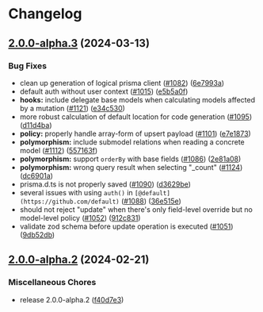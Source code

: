 # Changelog

## [2.0.0-alpha.3](https://github.com/zenstackhq/zenstack/compare/v2.0.0-alpha.2...v2.0.0-alpha.3) (2024-03-13)


### Bug Fixes

* clean up generation of logical prisma client ([#1082](https://github.com/zenstackhq/zenstack/issues/1082)) ([6e7993a](https://github.com/zenstackhq/zenstack/commit/6e7993afa8dde03ae12c44f198bcca04724dbc92))
* default auth without user context ([#1015](https://github.com/zenstackhq/zenstack/issues/1015)) ([e5b5a0f](https://github.com/zenstackhq/zenstack/commit/e5b5a0fee34e46bee5557229f6f5894629c6ad96))
* **hooks:** include delegate base models when calculating models affected by a mutation ([#1121](https://github.com/zenstackhq/zenstack/issues/1121)) ([e34c530](https://github.com/zenstackhq/zenstack/commit/e34c530a93b67a3eda9f5b53a087c7edd4a44999))
* more robust calculation of default location for code generation ([#1095](https://github.com/zenstackhq/zenstack/issues/1095)) ([d11d4ba](https://github.com/zenstackhq/zenstack/commit/d11d4bade318d5a17d1a5e3860292352e25cc813))
* **policy:** properly handle array-form of upsert payload ([#1101](https://github.com/zenstackhq/zenstack/issues/1101)) ([e7e1873](https://github.com/zenstackhq/zenstack/commit/e7e1873744ac2d48e118ae48b23e10723d16db44))
* **polymorphism:** include submodel relations when reading a concrete model ([#1112](https://github.com/zenstackhq/zenstack/issues/1112)) ([557163f](https://github.com/zenstackhq/zenstack/commit/557163f789527aa64627b16fb718da3068dd0052))
* **polymorphism:** support `orderBy` with base fields ([#1086](https://github.com/zenstackhq/zenstack/issues/1086)) ([2e81a08](https://github.com/zenstackhq/zenstack/commit/2e81a089a1b57ebf61d25fc49300fa22f0cda06b))
* **polymorphism:** wrong query result when selecting "_count" ([#1124](https://github.com/zenstackhq/zenstack/issues/1124)) ([dc6901a](https://github.com/zenstackhq/zenstack/commit/dc6901a2d90faf57741ab9b560f8c1eb7088079f))
* prisma.d.ts is not properly saved ([#1090](https://github.com/zenstackhq/zenstack/issues/1090)) ([d3629be](https://github.com/zenstackhq/zenstack/commit/d3629bef459afc11c16461fb18621d2f77ac35cc))
* several issues with using `auth()` in `[@default](https://github.com/default)` ([#1088](https://github.com/zenstackhq/zenstack/issues/1088)) ([36e515e](https://github.com/zenstackhq/zenstack/commit/36e515e485c580657b9edbfc52014f3542abfb96))
* should not reject "update" when there's only field-level override but no model-level policy ([#1052](https://github.com/zenstackhq/zenstack/issues/1052)) ([912c831](https://github.com/zenstackhq/zenstack/commit/912c83176a57ae2e2397c0aab68c0299a6115025))
* validate zod schema before update operation is executed ([#1051](https://github.com/zenstackhq/zenstack/issues/1051)) ([9db52db](https://github.com/zenstackhq/zenstack/commit/9db52dbb77650d7c99380308803b7b4b4b7ae42d))

## [2.0.0-alpha.2](https://github.com/zenstackhq/zenstack/compare/v2.0.0-alpha.1...v2.0.0-alpha.2) (2024-02-21)


### Miscellaneous Chores

* release 2.0.0-alpha.2 ([f40d7e3](https://github.com/zenstackhq/zenstack/commit/f40d7e3718d4210137a2e131d28b5491d065b914))
